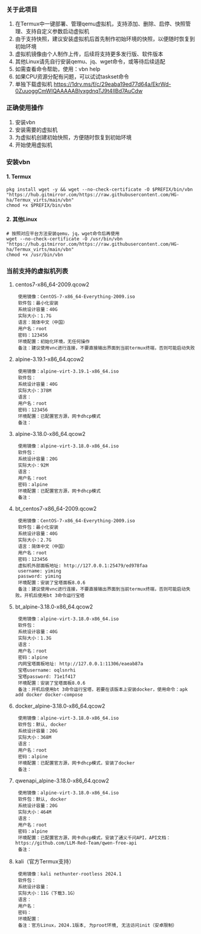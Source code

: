 ### 关于此项目
1. 在Termux中一键部署、管理qemu虚拟机，支持添加、删除、启停、快照管理、支持自定义参数启动虚拟机
2. 由于支持快照，建议安装虚拟机后首先制作初始环境的快照，以便随时恢复到初始环境
3. 虚拟机镜像由个人制作上传，后续将支持更多发行版、软件版本
4. 其他Linux请先自行安装qemu、jq、wget命令，或等待后续适配
5. 如需查看命令帮助，使用：vbn help
6. 如果CPU资源分配有问题，可以试试taskset命令
7. 单独下载虚拟机 https://1drv.ms/f/c/29eaba19ed77d64a/EkrWd-0ZuuoggCmWIQAAAAABlyxgdnqTJ9t4IlBd7AuCdw

### 正确使用操作
1. 安装vbn
2. 安装需要的虚拟机
3. 为虚拟机创建初始快照，方便随时恢复到初始环境
4. 开始使用虚拟机

### 安装vbn
#### 1. Termux
```
pkg install wget -y && wget --no-check-certificate -O $PREFIX/bin/vbn "https://hub.gitmirror.com/https://raw.githubusercontent.com/HG-ha/Termux_virts/main/vbn" 
chmod +x $PREFIX/bin/vbn
```
#### 2. 其他Linux
```
# 按照对应平台方法安装qemu，jq，wget命令后再使用
wget --no-check-certificate -O /usr/bin/vbn "https://hub.gitmirror.com/https://raw.githubusercontent.com/HG-ha/Termux_virts/main/vbn"
chmod +x /usr/bin/vbn
```

### 当前支持的虚拟机列表
1. centos7-x86_64-2009.qcow2
   ```
    使用镜像：CentOS-7-x86_64-Everything-2009.iso
    软件包：最小化安装
    系统设计容量：40G
    实际大小：1.7G
    语言：简体中文（中国）
    用户名：root
    密码：123456
    环境配置：初始化环境，无任何操作
    备注：建议使用vnc进行连接，不要直接输出界面到当前termux终端，否则可能启动失败
   ```
2. alpine-3.19.1-x86_64.qcow2
   ```
    使用镜像：alpine-virt-3.19.1-x86_64.iso
    软件包：
    系统设计容量：40G
    实际大小：378M
    语言：
    用户名：root
    密码：123456
    环境配置：已配置官方源，网卡dhcp模式
    备注：
   ```
3. alpine-3.18.0-x86_64.qcow2
   ```
    使用镜像：alpine-virt-3.18.0-x86_64.iso
    软件包：
    系统设计容量：20G
    实际大小：92M
    语言：
    用户名：root
    密码：alpine
    环境配置：已配置官方源，网卡dhcp模式
    备注：
   ```
4. bt_centos7-x86_64-2009.qcow2
   ```
    使用镜像：CentOS-7-x86_64-Everything-2009.iso
    软件包：最小化安装
    系统设计容量：40G
    实际大小：2.7G
    语言：简体中文（中国）
    用户名：root
    密码：123456
    虚拟机外部面板地址: http://127.0.0.1:25479/ed978faa
    username: yiming
    password: yiming
    环境配置：安装了宝塔面板8.0.6
    备注：建议使用vnc进行连接，不要直接输出界面到当前termux终端，否则可能启动失败。开机后使用bt 3命令运行宝塔
   ```
5. bt_alpine-3.18.0-x86_64.qcow2
   ```
    使用镜像：alpine-virt-3.18.0-x86_64.iso
    软件包：
    系统设计容量：40G
    实际大小：1.3G
    语言：
    用户名：root
    密码：alpine
    内网宝塔面板地址: http://127.0.0.1:11306/eaeab87a
    宝塔username: oqlsnrhi
    宝塔password: 71e1f417
    环境配置：安装了宝塔面板8.0.6
    备注：开机后使用bt 3命令运行宝塔，若要在该版本上安装docker，使用命令：apk add docker docker-compose
   ```
6. docker_alpine-3.18.0-x86_64.qcow2
   ```
    使用镜像：alpine-virt-3.18.0-x86_64.iso
    软件包：默认, docker
    系统设计容量：20G
    实际大小：368M
    语言：
    用户名：root
    密码：alpine
    环境配置：已配置官方源，网卡dhcp模式，安装了docker
    备注：
   ```
7. qwenapi_alpine-3.18.0-x86_64.qcow2
   ```
    使用镜像：alpine-virt-3.18.0-x86_64.iso
    软件包：默认, docker
    系统设计容量：20G
    实际大小：464M
    语言：
    用户名：root
    密码：alpine
    环境配置：已配置官方源，网卡dhcp模式，安装了通义千问API，API文档：https://github.com/LLM-Red-Team/qwen-free-api
    备注：
   ```
8. kali（官方Termux支持）
   ```
    使用镜像：kali nethunter-rootless 2024.1
    软件包：
    系统设计容量：
    实际大小：11G（下载3.1G）
    语言：
    用户名：
    密码：
    环境配置：
    备注：官方Linux，2024.1版本, 为proot环境, 无法访问init（安卓限制）
   ```